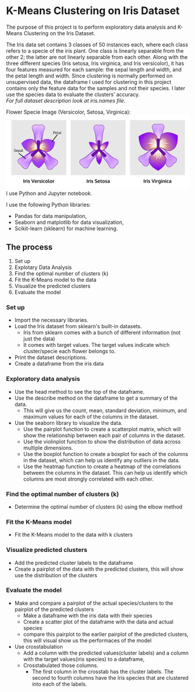 # K-Means Clustering on Iris Dataset
The purpose of this project is to perform exploratory data analysis and K-Means Clustering on the Iris Dataset.

The Iris data set contains 3 classes of 50 instances each, where each class refers to a specie of the iris plant.  One class is linearly separable from the other 2; the latter are not linearly separable from each other. Along with the three different species (Iris setosa, Iris virginica, and Iris versicolor), it has four features measured for each sample: the sepal length and width, and the petal length and width. Since clustering is normally performed on unsupervised data, the dataframe I used for clustering in this project contains only the feature data for the samples and not their species. I later use the species data to evaluate the clusters’ accuracy.    
*For full dataset description look at iris.names file.*

Flower Specie Image (Versicolor, Setosa, Virginica):
![Iris Image](iris.png)
I use Python and Jupyter notebook.

I use the following Python libraries:
- Pandas for data manipulation,
- Seaborn and matplotlib for data visualization, 
- Scikit-learn (sklearn) for machine learning.

## The process 
1. Set up
2. Explotary Data Analysis
3. Find the optimal number of clusters (k)
4. Fit the K-Means model to the data
5. Visualize the predicted clusters
6. Evaluate the model 
  
### Set up 
- Import the necessary libraries.
- Load the Iris dataset from sklearn's built-in datasets. 
   - Iris from sklearn comes with a bunch of different information (not just the data)
   - It comes with target values. The target values indicate which cluster/specie each flower belongs to.
- Print the dataset descriptions.
- Create a dataframe from the iris data

### Exploratory data analysis
- Use the head method to see the top of the dataframe.
- Use the describe method on the dataframe to get a summary of the data.
  - This will give us the count, mean, standard deviation, minimum, and maximum values for each of the columns in the dataset.
- Use the seaborn library to visualize the data. 
  - Use the pairplot function to create a scatterplot matrix, which will show the relationship between each pair of columns in the dataset.
  - Use the violinplot function to show the distribution of data across multiple dimensions.
  - Use the boxplot function to create a boxplot for each of the columns in the dataset, which can help us identify any outliers in the data.
  - Use the heatmap function to create a heatmap of the correlations between the columns in the dataset. This can help us identify which columns are most strongly correlated with each other.
  
### Find the optimal number of clusters (k)
- Determine the optimal number of clusters (k) using the elbow method

### Fit the K-Means model
- Fit the K-Means model to the data with k clusters

### Visualize predicted clusters
- Add the predicted cluster labels to the dataframe
- Create a pairplot of the data with the predicted clusters, this will show use the distribution of the clusters

### Evaluate the model
- Make and compare a pairplot of the actual species/clusters to the pairplot of the predicted clusters
  - Make a dataframe with the iris data with their species
  - Create a scatter plot of the dataframe with the data and actual species
  - compare this pairplot to the earlier pairplot of the predicted clusters, this will visual show us the performaces of the model
- Use crosstabulation
  - Add a column with the predicted values(cluster labels) and a column with the target values(iris species) to a dataframe, 
  - Crosstabulated those columns.
    - The first column in the crosstab has the cluster labels. The second to fourth columns have the Iris species that are clustered into each of the labels.



